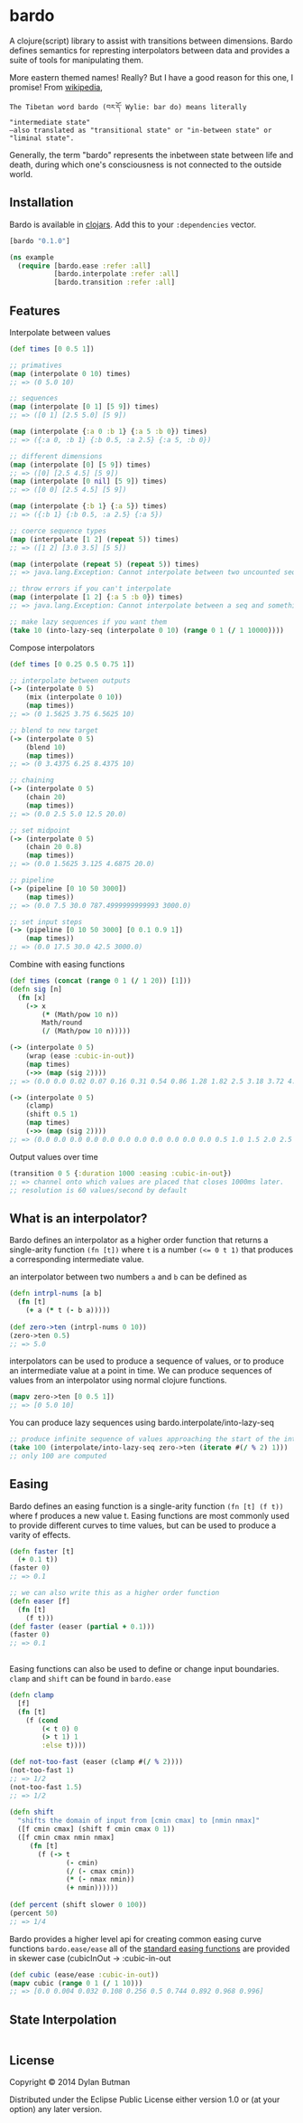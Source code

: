 # bardo

A clojure(script) library to assist with transitions between dimensions. Bardo defines semantics for represting interpolators between data and provides a suite of tools for manipulating them. 

More eastern themed names! Really? But I have a good reason for this one, I promise! From [wikipedia](http://en.wikipedia.org/wiki/Bardo),

```
The Tibetan word bardo (བར་དོ་ Wylie: bar do) means literally "intermediate state"
—also translated as "transitional state" or "in-between state" or "liminal state".
```

Generally, the term "bardo" represents the inbetween state between life and death, during which one's consciousness is not connected to the outside world. 

## Installation

Bardo is available in [clojars](https://clojars.org/bardo). Add this to your ```:dependencies``` vector.

```clj
[bardo "0.1.0"]
```

```clj
(ns example
  (require [bardo.ease :refer :all]
           [bardo.interpolate :refer :all]
           [bardo.transition :refer :all]
```

## Features

Interpolate between values

```clj
(def times [0 0.5 1])

;; primatives
(map (interpolate 0 10) times)
;; => (0 5.0 10)

;; sequences
(map (interpolate [0 1] [5 9]) times)
;; => ([0 1] [2.5 5.0] [5 9])

(map (interpolate {:a 0 :b 1} {:a 5 :b 0}) times)
;; => ({:a 0, :b 1} {:b 0.5, :a 2.5} {:a 5, :b 0})

;; different dimensions
(map (interpolate [0] [5 9]) times)
;; => ([0] [2.5 4.5] [5 9])
(map (interpolate [0 nil] [5 9]) times)
;; => ([0 0] [2.5 4.5] [5 9])

(map (interpolate {:b 1} {:a 5}) times)
;; => ({:b 1} {:b 0.5, :a 2.5} {:a 5})

;; coerce sequence types
(map (interpolate [1 2] (repeat 5)) times)
;; => ([1 2] [3.0 3.5] [5 5])

(map (interpolate (repeat 5) (repeat 5)) times)
;; => java.lang.Exception: Cannot interpolate between two uncounted sequences

;; throw errors if you can't interpolate
(map (interpolate [1 2] {:a 5 :b 0}) times)
;; => java.lang.Exception: Cannot interpolate between a seq and something else

;; make lazy sequences if you want them
(take 10 (into-lazy-seq (interpolate 0 10) (range 0 1 (/ 1 10000))))

```

Compose interpolators

```clj
(def times [0 0.25 0.5 0.75 1])

;; interpolate between outputs
(-> (interpolate 0 5)
    (mix (interpolate 0 10))
    (map times))
;; => (0 1.5625 3.75 6.5625 10)

;; blend to new target
(-> (interpolate 0 5)
    (blend 10)
    (map times))
;; => (0 3.4375 6.25 8.4375 10)

;; chaining
(-> (interpolate 0 5)
    (chain 20)
    (map times))
;; => (0.0 2.5 5.0 12.5 20.0)

;; set midpoint
(-> (interpolate 0 5)
    (chain 20 0.8)
    (map times))
;; => (0.0 1.5625 3.125 4.6875 20.0)

;; pipeline
(-> (pipeline [0 10 50 3000])
    (map times))
;; => (0.0 7.5 30.0 787.4999999999993 3000.0)

;; set input steps
(-> (pipeline [0 10 50 3000] [0 0.1 0.9 1])
    (map times))
;; => (0.0 17.5 30.0 42.5 3000.0)

```

Combine with easing functions

```clj
(def times (concat (range 0 1 (/ 1 20)) [1]))
(defn sig [n]
  (fn [x]
    (-> x
        (* (Math/pow 10 n))
        Math/round
        (/ (Math/pow 10 n)))))

(-> (interpolate 0 5)
    (wrap (ease :cubic-in-out))
    (map times)
    (->> (map (sig 2))))
;; => (0.0 0.0 0.02 0.07 0.16 0.31 0.54 0.86 1.28 1.82 2.5 3.18 3.72 4.14 4.46 4.69 4.84 4.93 4.98 5.0 5.0)

(-> (interpolate 0 5)
    (clamp)
    (shift 0.5 1)
    (map times)
    (->> (map (sig 2))))
;; => (0.0 0.0 0.0 0.0 0.0 0.0 0.0 0.0 0.0 0.0 0.0 0.5 1.0 1.5 2.0 2.5 3.0 3.5 4.0 4.5 5.0)

```

Output values over time

```clj
(transition 0 5 {:duration 1000 :easing :cubic-in-out})
;; => channel onto which values are placed that closes 1000ms later.
;; resolution is 60 values/second by default
```

## What is an interpolator?

Bardo defines an interpolator as a higher order function that returns a single-arity function ```(fn [t])``` where ```t``` is a number ```(<= 0 t 1)``` that produces a corresponding intermediate value.

an interpolator between two numbers ```a``` and ```b``` can be defined as
```clj
(defn intrpl-nums [a b]
  (fn [t]
    (+ a (* t (- b a)))))
    
(def zero->ten (intrpl-nums 0 10))
(zero->ten 0.5)
;; => 5.0
```

interpolators can be used to produce a sequence of values, or to produce an intermediate value at a point in time. We can produce sequences of values from an interpolator using normal clojure functions.

```clj
(mapv zero->ten [0 0.5 1])
;; => [0 5.0 10]
```

You can produce lazy sequences using bardo.interpolate/into-lazy-seq

```clj
;; produce infinite sequence of values approaching the start of the interpolator
(take 100 (interpolate/into-lazy-seq zero->ten (iterate #(/ % 2) 1)))
;; only 100 are computed
```

## Easing

Bardo defines an easing function is a single-arity function ```(fn [t] (f t))``` where f produces a new value t. Easing functions are most commonly used to provide different curves to time values, but can be used to produce a varity of effects.

```clj
(defn faster [t]
  (+ 0.1 t))
(faster 0)
;; => 0.1

;; we can also write this as a higher order function
(defn easer [f]
  (fn [t]
    (f t)))
(def faster (easer (partial + 0.1)))
(faster 0)
;; => 0.1
       
```

Easing functions can also be used to define or change input boundaries. ```clamp``` and ```shift``` can be found in ```bardo.ease```

```clj
(defn clamp
  [f]
  (fn [t]
    (f (cond
        (< t 0) 0
        (> t 1) 1
        :else t))))

(def not-too-fast (easer (clamp #(/ % 2))))
(not-too-fast 1)
;; => 1/2
(not-too-fast 1.5)
;; => 1/2
 
(defn shift
  "shifts the domain of input from [cmin cmax] to [nmin nmax]"
  ([f cmin cmax] (shift f cmin cmax 0 1))
  ([f cmin cmax nmin nmax]
     (fn [t]
       (f (-> t
              (- cmin)
              (/ (- cmax cmin))
              (* (- nmax nmin))
              (+ nmin))))))
              
(def percent (shift slower 0 100))
(percent 50)
;; => 1/4
```

Bardo provides a higher level api for creating common easing curve functions ```bardo.ease/ease``` all of the [standard easing functions](http://easings.net/) are provided in skewer case (cubicInOut -> :cubic-in-out

```clj
(def cubic (ease/ease :cubic-in-out))
(mapv cubic (range 0 1 (/ 1 10)))
;; => [0.0 0.004 0.032 0.108 0.256 0.5 0.744 0.892 0.968 0.996]
```

## State Interpolation

```clj
```

## License

Copyright © 2014 Dylan Butman

Distributed under the Eclipse Public License either version 1.0 or (at
your option) any later version.

